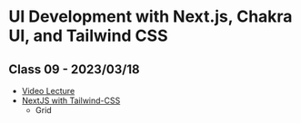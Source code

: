 # UI Development with Next.js, Chakra UI, and Tailwind CSS

## Class 09 - 2023/03/18

- [Video Lecture](https://www.youtube.com/live/laXwUu9GogE?feature=share)
- [NextJS with Tailwind-CSS](https://github.com/panaverse/learn-nextjs/tree/main/step07_styling/tailwindCSS)
  - Grid
